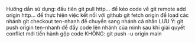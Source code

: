 Hướng dẫn sử dụng:
đầu tiên git pull http... để kéo code về
git remote add origin http... để thực hiện việc kết nối với github
git fetch origin để load các nhánh
git checkout ten-nhanh để chuyển sang nhánh cá nhân
LƯU Ý:
git push origin ten-nhanh để đẩy code lên nhánh của mình 
sau khi giải quyết conflict mới tiến hành gộp code
KHÔNG:
git push -u origin main
